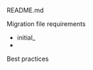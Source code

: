 README.md

Migration file requirements
  * initial_<ver1>
  * <ver1>_<ver2>_<whatever>

Best practices
